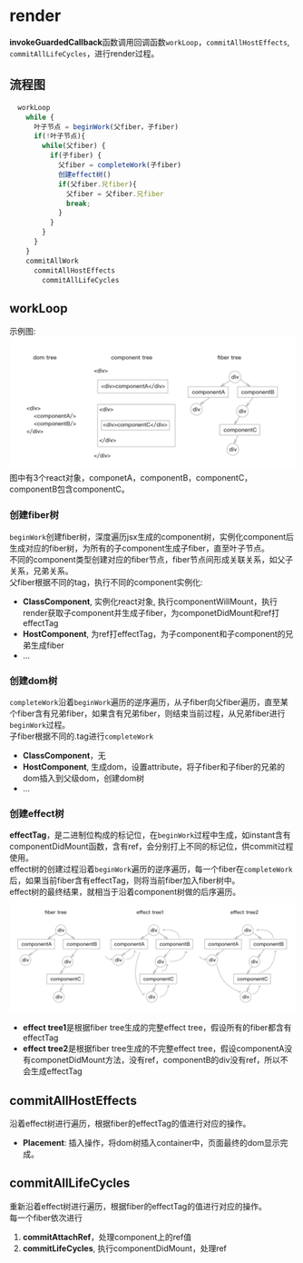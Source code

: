 # render
**invokeGuardedCallback**函数调用回调函数`workLoop`，`commitAllHostEffects`, `commitAllLifeCycles`，进行render过程。

## 流程图
```js
  workLoop
    while {
      叶子节点 = beginWork(父fiber，子fiber) 
      if(!叶子节点){
        while(父fiber) {
          if(子fiber) {
            父fiber = completeWork(子fiber)
            创建effect树() 
            if(父fiber.兄fiber){ 
              父fiber = 父fiber.兄fiber
              break; 
            }
          }
        }
      }
    }
    commitAllWork
      commitAllHostEffects
        commitAllLifeCycles
```

## workLoop
示例图:   
![fiber-trees](./image/trees.png)   
图中有3个react对象，componetA，componentB，componentC，componentB包含componentC。   
### 创建fiber树
`beginWork`创建fiber树，深度遍历jsx生成的component树，实例化component后生成对应的fiber树，为所有的子component生成子fiber，直至叶子节点。   
不同的component类型创建对应的fiber节点，fiber节点间形成关联关系，如父子关系，兄弟关系。   
父fiber根据不同的tag，执行不同的component实例化:  
* **ClassComponent**, 实例化react对象, 执行componentWillMount，执行render获取子component并生成子fiber，为componetDidMount和ref打effectTag
* **HostComponent**, 为ref打effectTag，为子component和子component的兄弟生成fiber
* ...

### 创建dom树
`completeWork`沿着`beginWork`遍历的逆序遍历，从子fiber向父fiber遍历，直至某个fiber含有兄弟fiber，如果含有兄弟fiber，则结束当前过程，从兄弟fiber进行`beginWork`过程。   
子fiber根据不同的.tag进行`completeWork`  
* **ClassComponent**，无 
* **HostComponent**, 生成dom，设置attribute，将子fiber和子fiber的兄弟的dom插入到父级dom，创建dom树
* ...

### 创建effect树
**effectTag**，是二进制位构成的标记位，在`beginWork`过程中生成，如instant含有componentDidMount函数，含有ref，会分别打上不同的标记位，供commit过程使用。   
effect树的创建过程沿着`beginWork`遍历的逆序遍历，每一个fiber在`completeWork`后，如果当前fiber含有effectTag，则将当前fiber加入fiber树中。   
effect树的最终结果，就相当于沿着component树做的后序遍历。
![effect](./image/effect.png)   
* **effect tree1**是根据fiber tree生成的完整effect tree，假设所有的fiber都含有effectTag 
* **effect tree2**是根据fiber tree生成的不完整effect tree，假设componentA没有componetDidMount方法，没有ref，componentB的div没有ref，所以不会生成effectTag

## commitAllHostEffects
沿着effect树进行遍历，根据fiber的effectTag的值进行对应的操作。
* **Placement**: 插入操作，将dom树插入container中，页面最终的dom显示完成。

## commitAllLifeCycles
重新沿着effect树进行遍历，根据fiber的effectTag的值进行对应的操作。   
每一个fiber依次进行
1. **commitAttachRef**，处理component上的ref值   
2. **commitLifeCycles**, 执行componentDidMount，处理ref

